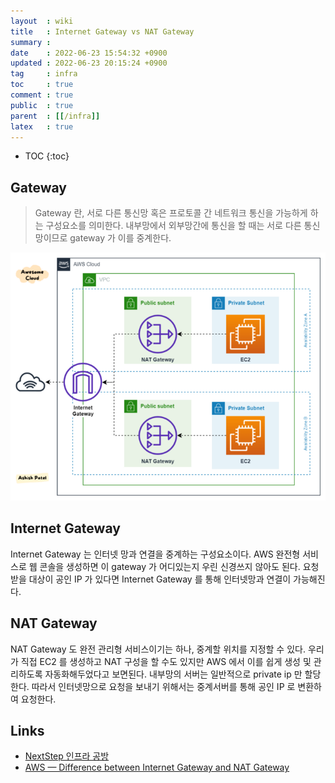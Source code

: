 ```yaml
---
layout  : wiki
title   : Internet Gateway vs NAT Gateway
summary : 
date    : 2022-06-23 15:54:32 +0900
updated : 2022-06-23 20:15:24 +0900
tag     : infra
toc     : true
comment : true
public  : true
parent  : [[/infra]]
latex   : true
---
```

* TOC
{:toc}

## Gateway

> Gateway 란, 서로 다른 통신망 혹은 프로토콜 간 네트워크 통신을 가능하게 하는 구성요소를 의미한다. 내부망에서 외부망간에 통신을 할 때는 서로 다른 통신망이므로 gateway 가 이를 중계한다.

![](/resource/wiki/infra-gateway/gateway.png)

## Internet Gateway 

Internet Gateway 는 인터넷 망과 연결을 중계하는 구성요소이다. AWS 완전형 서비스로 웹 콘솔을 생성하면 이 gateway 가 어디있는지 우린 신경쓰지 않아도 된다. 요청 받을 대상이 공인 IP 가 있다면 Internet Gateway 를 통해 인터넷망과 연결이 가능해진다.

## NAT Gateway

NAT Gateway 도 완전 관리형 서비스이기는 하나, 중계할 위치를 지정할 수 있다. 우리가 직접 EC2 를 생성하고 NAT 구성을 할 수도 있지만 AWS 에서 이를 쉽게 생성 및 관리하도록 자동화해두었다고 보면된다. 내부망의 서버는 일반적으로 private ip 만 할당한다. 따라서 인터넷망으로 요청을 보내기 위해서는 중계서버를 통해 공인 IP 로 변환하여 요청한다.

## Links

- [NextStep 인프라 공방](https://edu.nextstep.camp/)
- [AWS — Difference between Internet Gateway and NAT Gateway](https://medium.com/awesome-cloud/aws-vpc-difference-between-internet-gateway-and-nat-gateway-c9177e710af6)
